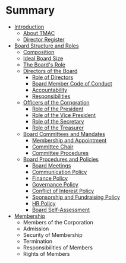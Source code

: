 # Summary

* [Introduction](README.md)
  * [About TMAC](about-tmac.md)
  * [Director Register](director-register.md)
* [Board Structure and Roles](board-structure-and-roles/README.md)
  * [Composition](board-structure-and-roles/composition.md)
  * [Ideal Board Size](board-structure-and-roles/ideal-board-size.md)
  * [The Board's Role](board-structure-and-roles/the-boards-role.md)
  * [Directors of the Board](board-structure-and-roles/directors-of-the-board.md)
    * [Role of Directors](board-structure-and-roles/role-of-directors.md)
    * [Board Member Code of Conduct](/board-structure-and-roles/code-of-conduct.md)
    * [Accountability](board-structure-and-roles/accountability.md)
    * [Responsibilities](board-structure-and-roles/responsibilities.md)
  * [Officers of the Corporation](board-structure-and-roles/officers-of-the-corporation.md)
    * [Role of the President](board-structure-and-roles/officers-of-the-corporation/role-of-the-president.md)
    * [Role of the Vice President](board-structure-and-roles/officers-of-the-corporation/role-of-the-vice-president.md)
    * [Role of the Secretary](board-structure-and-roles/officers-of-the-corporation/role-of-the-secretary.md)
    * [Role of the Treasurer](board-structure-and-roles/officers-of-the-corporation/role-of-the-treasurer.md)
  * [Board Committees and Mandates](board-structure-and-roles/board-committees-and-mandates.md)
    * [Membership and Appointment](board-structure-and-roles/board-committees-and-mandates/membership-and-appointment.md)
    * [Committee Chair](board-structure-and-roles/board-committees-and-mandates/committee-chair.md)
    * [Committee Procedures](board-structure-and-roles/board-committees-and-mandates/committee-procedures.md)
  * [Board Procedures and Policies](board-procedures/README.md)
    * [Board Meetings](board-procedures/board-meetings.md)
    * [Communication Policy](policies/communication-policy.md)
    * [Finance Policy](policies/finance-policy.md)
    * [Governance Policy](policies/governance-policy.md)
    * [Conflict of Interest Policy](policies/conflict-of-interest-policy.md)
    * [Sponsorship and Fundraising Policy](policies/sponsorship-and-fundraising-policy.md)
    * [HR Policy](policies/hr-policy.md)
    * [Board Self-Assessment](board-procedures/board-self-assessment.md)
* [Membership](membership/README.md)
  * Members of the Corporation
  * Admission
  * Security of Membership
  * Termination
  * Responsibilities of Members
  * Rights of Members

